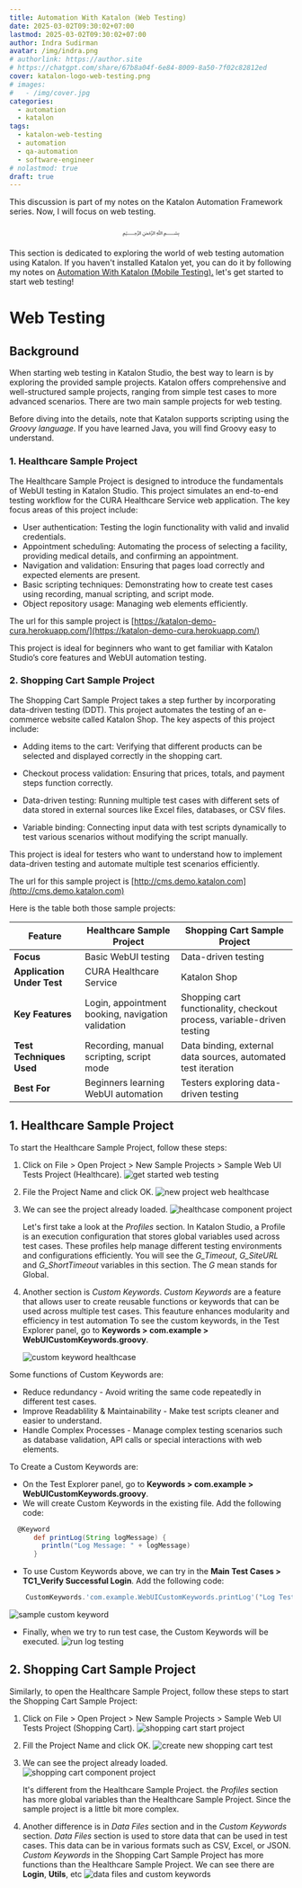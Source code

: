 ```yaml
---
title: Automation With Katalon (Web Testing)
date: 2025-03-02T09:30:02+07:00
lastmod: 2025-03-02T09:30:02+07:00
author: Indra Sudirman
avatar: /img/indra.png
# authorlink: https://author.site
# https://chatgpt.com/share/67b8a04f-6e84-8009-8a50-7f02c82812ed
cover: katalon-logo-web-testing.png
# images:
#   - /img/cover.jpg
categories:
  - automation
  - katalon
tags:
  - katalon-web-testing
  - automation
  - qa-automation
  - software-engineer
# nolastmod: true
draft: true
---
```


This discussion is part of my notes on the Katalon Automation Framework series. Now, I will focus on web testing.

<!--more-->

<p align="center">﷽</p>

This section is dedicated to exploring the world of web testing automation using Katalon. If you haven't installed Katalon yet, you can do it by following my notes on [Automation With Katalon (Mobile Testing).](/posts/2025/02/automation-with-katalon-mobile-testing/) let's get started to start web testing!

# Web Testing

## Background

When starting web testing in Katalon Studio, the best way to learn is by exploring the provided sample projects. Katalon offers comprehensive and well-structured sample projects, ranging from simple test cases to more advanced scenarios. There are two main sample projects for web testing.

Before diving into the details, note that Katalon supports scripting using the _Groovy language_. If you have learned Java, you will find Groovy easy to understand.

### 1. Healthcare Sample Project

The Healthcare Sample Project is designed to introduce the fundamentals of WebUI testing in Katalon Studio. This project simulates an end-to-end testing workflow for the CURA Healthcare Service web application. The key focus areas of this project include:

- User authentication: Testing the login functionality with valid and invalid credentials.
- Appointment scheduling: Automating the process of selecting a facility, providing medical details, and confirming an appointment.
- Navigation and validation: Ensuring that pages load correctly and expected elements are present.
- Basic scripting techniques: Demonstrating how to create test cases using recording, manual scripting, and script mode.
- Object repository usage: Managing web elements efficiently.

The url for this sample project is [https://katalon-demo-cura.herokuapp.com/](https://katalon-demo-cura.herokuapp.com/)

This project is ideal for beginners who want to get familiar with Katalon Studio’s core features and WebUI automation testing.

### 2. Shopping Cart Sample Project

The Shopping Cart Sample Project takes a step further by incorporating data-driven testing (DDT). This project automates the testing of an e-commerce website called Katalon Shop. The key aspects of this project include:

- Adding items to the cart: Verifying that different products can be selected and displayed correctly in the shopping cart.

- Checkout process validation: Ensuring that prices, totals, and payment steps function correctly.

- Data-driven testing: Running multiple test cases with different sets of data stored in external sources like Excel files, databases, or CSV files.

- Variable binding: Connecting input data with test scripts dynamically to test various scenarios without modifying the script manually.

This project is ideal for testers who want to understand how to implement data-driven testing and automate multiple test scenarios efficiently.

The url for this sample project is [http://cms.demo.katalon.com](http://cms.demo.katalon.com)

Here is the table both those sample projects:

| Feature                    | Healthcare Sample Project                         | Shopping Cart Sample Project                                           |
| -------------------------- | ------------------------------------------------- | ---------------------------------------------------------------------- |
| **Focus**                  | Basic WebUI testing                               | Data-driven testing                                                    |
| **Application Under Test** | CURA Healthcare Service                           | Katalon Shop                                                           |
| **Key Features**           | Login, appointment booking, navigation validation | Shopping cart functionality, checkout process, variable-driven testing |
| **Test Techniques Used**   | Recording, manual scripting, script mode          | Data binding, external data sources, automated test iteration          |
| **Best For**               | Beginners learning WebUI automation               | Testers exploring data-driven testing                                  |

## 1. Healthcare Sample Project

To start the Healthcare Sample Project, follow these steps:

1. Click on File > Open Project > New Sample Projects > Sample Web UI Tests Project (Healthcare). ![get started web testing](get-started-web-testing.png)

2. File the Project Name and click OK. ![new project web healthcase](new-project-web-healthcase.png)
3. We can see the project already loaded. ![healthcase component project](healthcase-component-project.png)

   Let's first take a look at the _Profiles_ section. In Katalon Studio, a Profile is an execution configuration that stores global variables used across test cases. These profiles help manage different testing environments and configurations efficiently. You will see the _G_Timeout_, _G_SiteURL_ and _G_ShortTimeout_ variables in this section. The _G_ mean stands for Global.

4. Another section is _Custom Keywords_. _Custom Keywords_ are a feature that allows user to create reusable functions or keywords that can be used across multiple test cases. This feauture enhances modularity and efficiency in test automation To see the custom keywords, in the Test Explorer panel, go to **Keywords > com.example > WebUICustomKeywords.groovy**.

   ![custom keyword healthcase](custom-keyword-healthcase.png)

Some functions of Custom Keywords are:

- Reduce redundancy - Avoid writing the same code repeatedly in different test cases.
- Improve Readablility & Maintainability - Make test scripts cleaner and easier to understand.
- Handle Complex Processes - Manage complex testing scenarios such as database validation, API calls or special interactions with web elements.

To Create a Custom Keywords are:

- On the Test Explorer panel, go to **Keywords > com.example > WebUICustomKeywords.groovy**.
- We will create Custom Keywords in the existing file. Add the following code:

```groovy
  @Keyword
	  def printLog(String logMessage) {
	  	println("Log Message: " + logMessage)
	  }
```

- To use Custom Keywords above, we can try in the **Main Test Cases > TC1_Verify Successful Login**. Add the following code:

```groovy
    CustomKeywords.'com.example.WebUICustomKeywords.printLog'("Log Testing")
```

![sample custom keyword](sample-custom-keyword.png)

- Finally, when we try to run test case, the Custom Keywords will be executed. ![run log testing](run-log-testing.png)

## 2. Shopping Cart Sample Project

Similarly, to open the Healthcare Sample Project, follow these steps to start the Shopping Cart Sample Project:

1. Click on File > Open Project > New Sample Projects > Sample Web UI Tests Project (Shopping Cart). ![shopping cart start project](shopping-cart-start-project.png)
2. Fill the Project Name and click OK. ![create new shopping cart test](create-new-shopping-cart-test.png)
3. We can see the project already loaded. ![shopping cart component project](shopping-cart-component-project.png)

   It's different from the Healthcare Sample Project. the _Profiles_ section has more global variables than the Healthcare Sample Project. Since the sample project is a little bit more complex.

4. Another difference is in _Data Files_ section and in the _Custom Keywords_ section.
   _Data Files_ section is used to store data that can be used in test cases. This data can be in various formats such as CSV, Excel, or JSON.
   _Custom Keywords_ in the Shopping Cart Sample Project has more functions than the Healthcare Sample Project. We can see there are **Login**, **Utils**, etc
   ![data files and custom keywords](data-files-and-custom-keywords.png)
